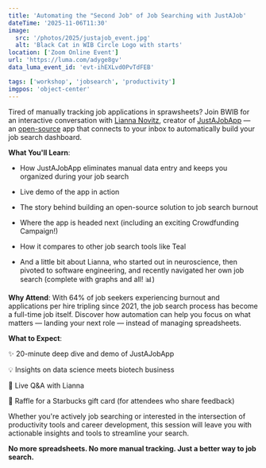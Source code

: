```yaml
---
title: 'Automating the "Second Job" of Job Searching with JustAJob'
dateTime: '2025-11-06T11:30'
image:
  src: '/photos/2025/justajob_event.jpg'
  alt: 'Black Cat in WIB Circle Logo with starts'
location: ['Zoom Online Event']
url: 'https://luma.com/adyge8gv'
data_luma_event_id: 'evt-ihEXLvd0PvTdFEB'

tags: ['workshop', 'jobsearch', 'productivity']
imgpos: 'object-center'
---
```


Tired of manually tracking job applications in sprawsheets? Join BWIB for an interactive conversation with [Lianna Novitz](https://www.linkedin.com/in/liannanovitz/), creator of [JustAJobApp](https://www.justajob.app/) — an [open-source](https://github.com/just-a-job-app/jobseeker-analytics) app that connects to your inbox to automatically build your job search dashboard.

**​What You'll Learn**:

- ​How JustAJobApp eliminates manual data entry and keeps you organized during your job search

- ​Live demo of the app in action

- ​The story behind building an open-source solution to job search burnout

- ​Where the app is headed next (including an exciting Crowdfunding Campaign!)

- ​How it compares to other job search tools like Teal

- ​And a little bit about Lianna, who started out in neuroscience, then pivoted to software engineering, and recently navigated her own job search (complete with graphs and all! 📊)

**​Why Attend**: With 64% of job seekers experiencing burnout and applications per hire tripling since 2021, the job search process has become a full-time job itself. Discover how automation can help you focus on what matters — landing your next role — instead of managing spreadsheets.

**​What to Expect**:

✨ 20-minute deep dive and demo of JustAJobApp

💡 Insights on data science meets biotech business

🙋 Live Q&A with Lianna

🎁 Raffle for a Starbucks gift card (for attendees who share feedback)

​Whether you're actively job searching or interested in the intersection of productivity tools and career development, this session will leave you with actionable insights and tools to streamline your search.

**​No more spreadsheets. No more manual tracking. Just a better way to job search.**
